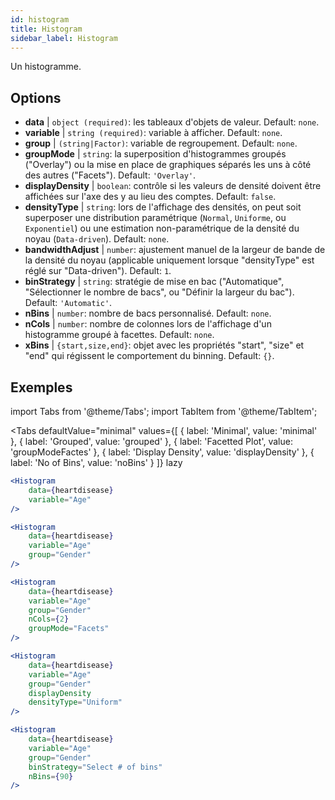 ```yaml
---
id: histogram
title: Histogram
sidebar_label: Histogram
---
```


Un histogramme.

## Options

* __data__ | `object (required)`: les tableaux d'objets de valeur. Default: `none`.
* __variable__ | `string (required)`: variable à afficher. Default: `none`.
* __group__ | `(string|Factor)`: variable de regroupement. Default: `none`.
* __groupMode__ | `string`: la superposition d'histogrammes groupés ("Overlay") ou la mise en place de graphiques séparés les uns à côté des autres ("Facets"). Default: `'Overlay'`.
* __displayDensity__ | `boolean`: contrôle si les valeurs de densité doivent être affichées sur l'axe des y au lieu des comptes. Default: `false`.
* __densityType__ | `string`: lors de l'affichage des densités, on peut soit superposer une distribution paramétrique (`Normal`, `Uniforme`, ou `Exponentiel`) ou une estimation non-paramétrique de la densité du noyau (`Data-driven`). Default: `none`.
* __bandwidthAdjust__ | `number`: ajustement manuel de la largeur de bande de la densité du noyau (applicable uniquement lorsque "densityType" est réglé sur "Data-driven"). Default: `1`.
* __binStrategy__ | `string`: stratégie de mise en bac ("Automatique", "Sélectionner le nombre de bacs", ou "Définir la largeur du bac"). Default: `'Automatic'`.
* __nBins__ | `number`: nombre de bacs personnalisé. Default: `none`.
* __nCols__ | `number`: nombre de colonnes lors de l'affichage d'un histogramme groupé à facettes. Default: `none`.
* __xBins__ | `{start,size,end}`: objet avec les propriétés "start", "size" et "end" qui régissent le comportement du binning. Default: `{}`.


## Exemples

import Tabs from '@theme/Tabs';
import TabItem from '@theme/TabItem';

<Tabs
    defaultValue="minimal"
    values={[
        { label: 'Minimal', value: 'minimal' },
        { label: 'Grouped', value: 'grouped' },
        { label: 'Facetted Plot', value: 'groupModeFactes' },
        { label: 'Display Density', value: 'displayDensity' },
        { label: 'No of Bins', value: 'noBins' }
    ]}
    lazy
>

<TabItem value="minimal">

```jsx live
<Histogram 
    data={heartdisease} 
    variable="Age"
/>
```

</TabItem>

<TabItem value="grouped">

```jsx live
<Histogram 
    data={heartdisease} 
    variable="Age"
    group="Gender"
/>
```

</TabItem>

<TabItem value="groupModeFactes">

```jsx live
<Histogram 
    data={heartdisease} 
    variable="Age"
    group="Gender"
    nCols={2}
    groupMode="Facets"
/>
```

</TabItem>

<TabItem value="displayDensity">

```jsx live
<Histogram 
    data={heartdisease} 
    variable="Age"
    group="Gender"
    displayDensity 
    densityType="Uniform"
/>
```

</TabItem>

<TabItem value="noBins">

```jsx live
<Histogram 
    data={heartdisease} 
    variable="Age"
    group="Gender"
    binStrategy="Select # of bins"
    nBins={90}
/>
```

</TabItem>

</Tabs>
